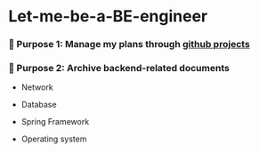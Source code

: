 # Let-me-be-a-BE-engineer

### 📌 Purpose 1: Manage my plans through [github projects](https://github.com/mingdyuo/Let-me-be-a-BE-engineer/projects)

### 📌 Purpose 2: Archive backend-related documents

- Network

- Database

- Spring Framework

- Operating system

